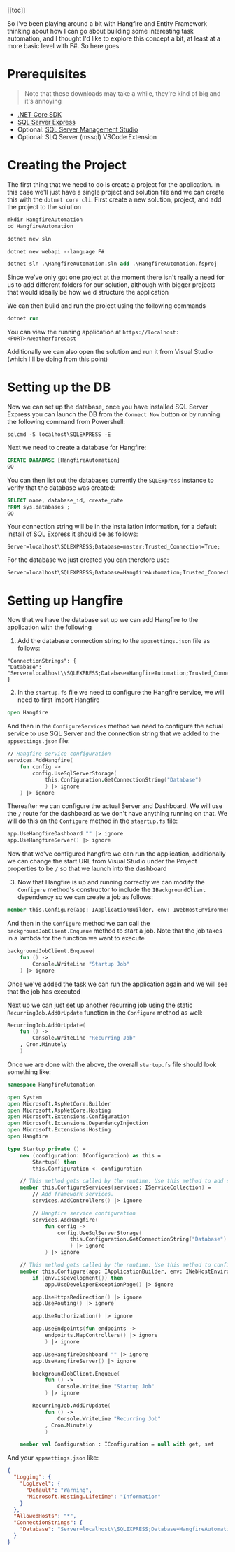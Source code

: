 [[toc]]

So I've been playing around a bit with Hangfire and Entity Framework thinking about how I can go about building some interesting task automation, and I thought I'd like to explore this concept a bit, at least at a more basic level with F#. So here goes

# Prerequisites

> Note that these downloads may take a while, they're kind of big and it's annoying

- [.NET Core SDK](https://dotnet.microsoft.com/download)
- [SQL Server Express](https://www.microsoft.com/en-us/sql-server/sql-server-editions-express)
- Optional: [SQL Server Management Studio](https://docs.microsoft.com/en-us/sql/ssms/download-sql-server-management-studio-ssms?view=sql-server-ver15)
- Optional: SLQ Server (mssql) VSCode Extension

# Creating the Project

The first thing that we need to do is create a project for the application. In this case we'll just have a single project and solution file and we can create this with the `dotnet core cli`. First create a new solution, project, and add the project to the solution

```ps
mkdir HangfireAutomation
cd HangfireAutomation

dotnet new sln

dotnet new webapi --language F#

dotnet sln .\HangfireAutomation.sln add .\HangfireAutomation.fsproj
```

Since we've only got one project at the moment there isn't really a need for us to add different folders for our solution, although with bigger projects that would ideally be how we'd structure the application

We can then build and run the project using the following commands

```ps
dotnet run
```

You can view the running application at `https://localhost:<PORT>/weatherforecast`

Additionally we can also open the solution and run it from Visual Studio (which I'll be doing from this point)

# Setting up the DB

Now we can set up the database, once you have installed SQL Server Express you can launch the DB from the `Connect Now` button or by running the following command from Powershell:

```
sqlcmd -S localhost\SQLEXPRESS -E
```

Next we need to create a database for Hangfire:

```sql
CREATE DATABASE [HangfireAutomation]
GO
```

You can then list out the databases currently the `SQLExpress` instance to verify that the database was created:

```sql
SELECT name, database_id, create_date
FROM sys.databases ;
GO
```

Your connection string will be in the installation information, for a default install of SQL Express it should be as follows:

```
Server=localhost\SQLEXPRESS;Database=master;Trusted_Connection=True;
```

For the database we just created you can therefore use:

```
Server=localhost\SQLEXPRESS;Database=HangfireAutomation;Trusted_Connection=True;
```

# Setting up Hangfire

Now that we have the database set up we can add Hangfire to the application with the following

1. Add the database connection string to the `appsettings.json` file as follows:

```
"ConnectionStrings": {
"Database": "Server=localhost\\SQLEXPRESS;Database=HangfireAutomation;Trusted_Connection=True;"
}
```

2. In the `startup.fs` file we need to configure the Hangfire service, we will need to first import Hangfire

```fs
open Hangfire
```

And then in the `ConfigureServices` method we need to configure the actual service to use SQL Server and the connection string that we added to the `appsettings.json` file:

```fs
// Hangfire service configuration
services.AddHangfire(
    fun config ->
        config.UseSqlServerStorage(
            this.Configuration.GetConnectionString("Database")
            ) |> ignore
    ) |> ignore
```

Thereafter we can configure the actual Server and Dashboard. We will use the `/` route for the dashboard as we don't have anything running on that. We will do this on the `Configure` method in the `staertup.fs` file:

```fs
app.UseHangfireDashboard "" |> ignore
app.UseHangfireServer() |> ignore
```

Now that we've configured hangfire we can run the application, additionally we can change the start URL from Visual Studio under the Project properties to be `/` so that we launch into the dashboard

3. Now that Hangfire is up and running correctly we can modify the `Configure` method's constructor to include the `IBackgroundClient` dependency so we can create a job as follows:

```fs
member this.Configure(app: IApplicationBuilder, env: IWebHostEnvironment, backgroundJobClient: IBackgroundJobClient) =
```

And then in the `Configure` method we can call the `backgroundJobClient.Enqueue` method to start a job. Note that the job takes in a lambda for the function we want to execute

```fs
backgroundJobClient.Enqueue(
    fun () ->
        Console.WriteLine "Startup Job"
    ) |> ignore
```

Once we've added the task we can run the application again and we will see that the job has executed

Next up we can just set up another recurring job using the static `RecurringJob.AddOrUpdate` function in the `Configure` method as well:

```fs
RecurringJob.AddOrUpdate(
    fun () ->
        Console.WriteLine "Recurring Job"
    , Cron.Minutely
    )
```

Once we are done with the above, the overall `startup.fs` file should look something like:

```fs
namespace HangfireAutomation

open System
open Microsoft.AspNetCore.Builder
open Microsoft.AspNetCore.Hosting
open Microsoft.Extensions.Configuration
open Microsoft.Extensions.DependencyInjection
open Microsoft.Extensions.Hosting
open Hangfire

type Startup private () =
    new (configuration: IConfiguration) as this =
        Startup() then
        this.Configuration <- configuration

    // This method gets called by the runtime. Use this method to add services to the container.
    member this.ConfigureServices(services: IServiceCollection) =
        // Add framework services.
        services.AddControllers() |> ignore

        // Hangfire service configuration
        services.AddHangfire(
            fun config ->
                config.UseSqlServerStorage(
                    this.Configuration.GetConnectionString("Database")
                    ) |> ignore
            ) |> ignore

    // This method gets called by the runtime. Use this method to configure the HTTP request pipeline.
    member this.Configure(app: IApplicationBuilder, env: IWebHostEnvironment, backgroundJobClient: IBackgroundJobClient) =
        if (env.IsDevelopment()) then
            app.UseDeveloperExceptionPage() |> ignore

        app.UseHttpsRedirection() |> ignore
        app.UseRouting() |> ignore

        app.UseAuthorization() |> ignore

        app.UseEndpoints(fun endpoints ->
            endpoints.MapControllers() |> ignore
            ) |> ignore

        app.UseHangfireDashboard "" |> ignore
        app.UseHangfireServer() |> ignore

        backgroundJobClient.Enqueue(
            fun () ->
                Console.WriteLine "Startup Job"
            ) |> ignore

        RecurringJob.AddOrUpdate(
            fun () ->
                Console.WriteLine "Recurring Job"
            , Cron.Minutely
            )

    member val Configuration : IConfiguration = null with get, set
```

And your `appsettings.json` like:

```json
{
  "Logging": {
    "LogLevel": {
      "Default": "Warning",
      "Microsoft.Hosting.Lifetime": "Information"
    }
  },
  "AllowedHosts": "*",
  "ConnectionStrings": {
    "Database": "Server=localhost\\SQLEXPRESS;Database=HangfireAutomation;Trusted_Connection=True;"
  }
}
```

